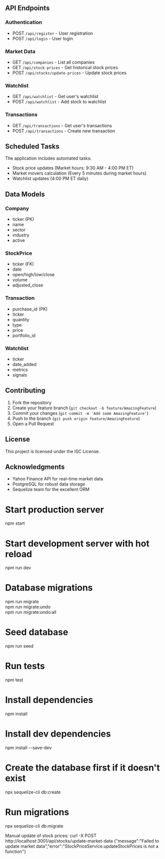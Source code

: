   

## API Endpoints  

### Authentication  
- POST `/api/register` - User registration  
- POST `/api/login` - User login  

### Market Data  
- GET `/api/companies` - List all companies  
- GET `/api/stock-prices` - Get historical stock prices  
- POST `/api/stocks/update-prices` - Update stock prices  

### Watchlist  
- GET `/api/watchlist` - Get user's watchlist  
- POST `/api/watchlist` - Add stock to watchlist  

### Transactions  
- GET `/api/transactions` - Get user's transactions  
- POST `/api/transactions` - Create new transaction  

## Scheduled Tasks  
The application includes automated tasks:  
- Stock price updates (Market hours: 9:30 AM - 4:00 PM ET)  
- Market movers calculation (Every 5 minutes during market hours)  
- Watchlist updates (4:00 PM ET daily)  

## Data Models  

### Company  
- ticker (PK)  
- name  
- sector  
- industry  
- active  

### StockPrice  
- ticker (FK)  
- date  
- open/high/low/close  
- volume  
- adjusted_close  

### Transaction  
- purchase_id (PK)  
- ticker  
- quantity  
- type  
- price  
- portfolio_id  

### Watchlist  
- ticker  
- date_added  
- metrics  
- signals  

## Contributing  
1. Fork the repository  
2. Create your feature branch (`git checkout -b feature/AmazingFeature`)  
3. Commit your changes (`git commit -m 'Add some AmazingFeature'`)  
4. Push to the branch (`git push origin feature/AmazingFeature`)  
5. Open a Pull Request  

## License  
This project is licensed under the ISC License.  

## Acknowledgments  
- Yahoo Finance API for real-time market data  
- PostgreSQL for robust data storage  
- Sequelize team for the excellent ORM  
# Start production server  
npm start  

# Start development server with hot reload  
npm run dev  

# Database migrations  
npm run migrate  
npm run migrate:undo  
npm run migrate:undo:all  

# Seed database  
npm run seed  

# Run tests  
npm test  


# Install dependencies  
npm install  

# Install dev dependencies  
npm install --save-dev  

# Create the database first if it doesn't exist  
npx sequelize-cli db:create  

# Run migrations  
npx sequelize-cli db:migrate  

Manual update of stock prices: curl -X POST http://localhost:3001/api/stocks/update-market-data
{"message":"Failed to update market data","error":"StockPriceService.updateStockPrices is not a function"}